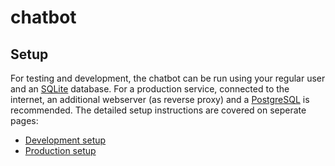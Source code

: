 chatbot
=======

Setup
-----

For testing and development, the chatbot can be run using your regular user and an [SQLite](https://www.sqlite.org/) database. For a production service, connected to the internet, an additional webserver (as reverse proxy) and a [PostgreSQL](https://www.postgresql.org/) is recommended. The detailed setup instructions are covered on seperate pages:

* [Development setup](/docs/dev.md)
* [Production setup](/docs/prod.md)
